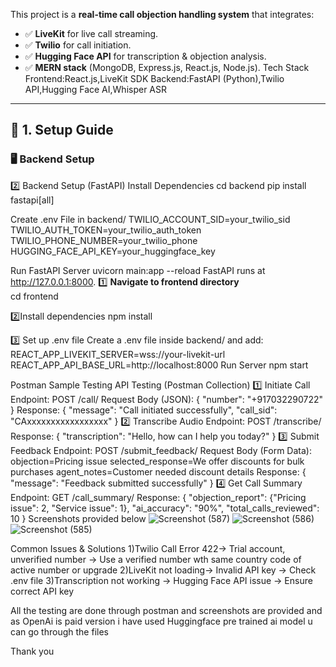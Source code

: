This project is a **real-time call objection handling system** that integrates:
- ✅ **LiveKit** for live call streaming.
- ✅ **Twilio** for call initiation.
- ✅ **Hugging Face API** for transcription & objection analysis.
- ✅ **MERN stack** (MongoDB, Express.js, React.js, Node.js).
Tech Stack
Frontend:React.js,LiveKit SDK
Backend:FastAPI (Python),Twilio API,Hugging Face AI,Whisper ASR
---

## 🚀 **1. Setup Guide**

### 🖥 **Backend Setup**
2️⃣ Backend Setup (FastAPI)
Install Dependencies
cd backend
pip install fastapi[all]

Create .env File in backend/
TWILIO_ACCOUNT_SID=your_twilio_sid
TWILIO_AUTH_TOKEN=your_twilio_auth_token
TWILIO_PHONE_NUMBER=your_twilio_phone
HUGGING_FACE_API_KEY=your_huggingface_key

Run FastAPI Server
uvicorn main:app --reload
FastAPI runs at http://127.0.0.1:8000.
1️⃣ **Navigate to frontend directory**  
cd frontend

2️⃣Install dependencies
npm install

3️⃣ Set up .env file
Create a .env file inside backend/ and add:
REACT_APP_LIVEKIT_SERVER=wss://your-livekit-url
REACT_APP_API_BASE_URL=http://localhost:8000
 Run Server
npm start
  
Postman Sample Testing 
API Testing (Postman Collection)
1️⃣ Initiate Call
Endpoint: POST /call/
Request Body (JSON):
{
    "number": "+917032290722"
}
Response:
{
    "message": "Call initiated successfully",
    "call_sid": "CAxxxxxxxxxxxxxxxxx"
}
2️⃣ Transcribe Audio
Endpoint: POST /transcribe/
Response:
{
    "transcription": "Hello, how can I help you today?"
}
3️⃣ Submit Feedback
Endpoint: POST /submit_feedback/
Request Body (Form Data):
objection=Pricing issue
selected_response=We offer discounts for bulk purchases
agent_notes=Customer needed discount details
Response:
{
    "message": "Feedback submitted successfully"
}
4️⃣ Get Call Summary
Endpoint: GET /call_summary/
Response:
{
    "objection_report": {"Pricing issue": 2, "Service issue": 1},
    "ai_accuracy": "90%",
    "total_calls_reviewed": 10
}
Screenshots provided below
![Screenshot (587)](https://github.com/user-attachments/assets/969a12cd-bafd-49c3-b505-317da52479a8)
![Screenshot (586)](https://github.com/user-attachments/assets/d971d4be-8f4c-4981-afef-8e2acaaa432a)
![Screenshot (585)](https://github.com/user-attachments/assets/78733efd-8833-42f1-b4d1-6357dc24310a)

Common Issues & Solutions
1)Twilio Call Error 422->	Trial account, unverified number ->	Use a verified number wth same country code of active number or upgrade
2)LiveKit not loading->	Invalid API key	-> Check .env file
3)Transcription not working -> Hugging Face API issue	-> Ensure correct API key

All the testing are done through postman and screenshots are provided and as OpenAi is paid version i have used Huggingface pre trained ai model 
u can go through the files

Thank you
